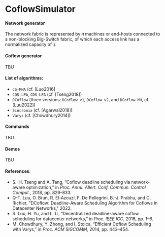 # CoflowSimulator

#### Network generator
The network fabric is represented by `M` machines or end-hosts connected to a non-blocking Big-Switch fabric, of which each access link has a normalized capacity of `1`.

#### Coflow generator
TBU

#### List of algorithms:
- `CS-MHA` (cf. [Luo2016]
- `CDS-LPA`, `CDS-LPA` (cf. [Tseng2018])
- `DCoflow` (three versions: `DCoflow_v1`, `DCoflow_v2`, and `DCoflow_MH`, cf. [Luu2022])
- `Sincronia` (cf. [Agarwal2018])
- `Varys` (cf. [Chowdhury2014])

#### Commands
TBU

#### Demos
TBU

#### References:
* S.-H. Tseng and A. Tang, “Coflow deadline scheduling via network-aware optimization,” in *Proc. Annu. Allert. Conf. Commun. Control Comput.*, 2018, pp. 829–833.
* Q-T. Luu, O. Brun, R. El-Azouzi, F. De Pellegrini, B.-J. Prabhu, and C. Richier, "DCoflow: Deadline-Aware Scheduling Algorithm for Coflows in Datacenter Networks," 2022.
* S. Luo, H. Yu, and L. Li, “Decentralized deadline-aware coflow scheduling for datacenter networks,” in *Proc. IEEE ICC*, 2016, pp. 1–6.
* M. Chowdhury, Y. Zhong, and I. Stoica, “Efficient Coflow Scheduling with Varys,” in *Proc. ACM SIGCOMM*, 2014, pp. 443–454.
